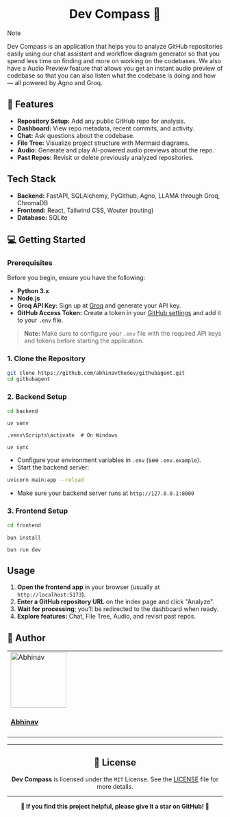 <h1 align="center"> Dev Compass 🧭</h1>

> [!NOTE]
>
> Dev Compass is an application that helps you to analyze GitHub repositories easily using our chat assistant and workflow diagram generator so that you spend less time on finding and more on working on the codebases. We also have a Audio Preview feature that allows you get an instant audio preview of codebase so that you can also listen what the codebase is doing and how — all powered by Agno and Groq.

## 🌟 Features

- **Repository Setup:** Add any public GitHub repo for analysis.
- **Dashboard:** View repo metadata, recent commits, and activity.
- **Chat:** Ask questions about the codebase.
- **File Tree:** Visualize project structure with Mermaid diagrams.
- **Audio:** Generate and play AI-powered audio previews about the repo.
- **Past Repos:** Revisit or delete previously analyzed repositories.

## Tech Stack

- **Backend:** FastAPI, SQLAlchemy, PyGithub, Agno, LLAMA through Groq, ChromaDB
- **Frontend:** React, Tailwind CSS, Wouter (routing)
- **Database:** SQLite

## 💻 Getting Started

### Prerequisites

Before you begin, ensure you have the following:

- **Python 3.x**
- **Node.js**
- **Groq API Key:** Sign up at [Groq](https://groq.com/) and generate your API key.
- **GitHub Access Token:** Create a token in your [GitHub settings](https://github.com/settings/tokens) and add it to your `.env` file.

> **Note:** Make sure to configure your `.env` file with the required API keys and tokens before starting the application.

### 1. Clone the Repository

```sh
git clone https://github.com/abhinavthedev/githubagent.git
cd githubagent
```

### 2. Backend Setup

```sh
cd backend
```

```
uv venv
```

```
.venv\Scripts\activate  # On Windows
```

```
uv sync
```

- Configure your environment variables in `.env` (see `.env.example`).
- Start the backend server:

```sh
uvicorn main:app --reload
```

- Make sure your backend server runs at `http://127.0.0.1:8000`

### 3. Frontend Setup

```sh
cd frontend
```

```
bun install
```

```
bun run dev
```

## Usage

1. **Open the frontend app** in your browser (usually at `http://localhost:5173`).
2. **Enter a GitHub repository URL** on the index page and click "Analyze".
3. **Wait for processing**; you’ll be redirected to the dashboard when ready.
4. **Explore features:** Chat, File Tree, Audio, and revisit past repos.

## 👤 Author

<table>
  <tbody>
    <tr>
        <td valign="top" width="14.28%"><a href="https://github.com/AbhinavTheDev"><img src="https://github.com/AbhinavTheDev.png?s=100" width="130px;" alt="Abhinav"/></a><br /><a href="https://github.com/AbhinavTheDev"><h4><b>Abhinav</b></h3></a></td>
    </tr>
  </tbody>
</table>

---

<h2 align="center">📄 License</h2>

<p align="center">
<strong>Dev Compass</strong> is licensed under the <code>MIT</code> License. See the <a href="https://github.com/AbhinavTheDev/agent-hub/blob/main/LICENSE">LICENSE</a> file for more details.
</p>

---

<p align="center">
    <strong>🌟 If you find this project helpful, please give it a star on GitHub! 🌟</strong>
</p>
